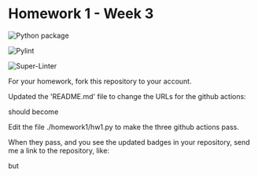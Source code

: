 # Homework 1 - Week 3

![Python package](https://github.com/vcu-DBaptisteMitchell/root_homework1/workflows/Python%20package/badge.svg)

![Pylint](https://github.com/vcu-DBaptisteMitchell/root_homework1/workflows/Pylint/badge.svg)

![Super-Linter](https://github.com/vcu-DBaptisteMitchell/root_homework1/workflows/Super-Linter/badge.svg)

For your homework, fork this repository to your account.

Updated the 'README.md' file to change the URLs for the github actions:



should become


Edit the file ./homework1/hw1.py to make the three github actions pass.

When they pass, and you see the updated badges in your repository, send me a link to the repository, like:



but


